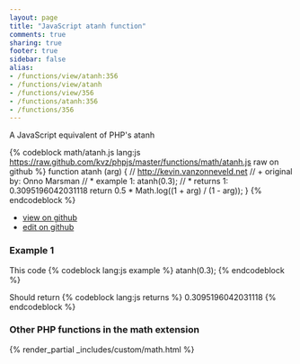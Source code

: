 ```yaml
---
layout: page
title: "JavaScript atanh function"
comments: true
sharing: true
footer: true
sidebar: false
alias:
- /functions/view/atanh:356
- /functions/view/atanh
- /functions/view/356
- /functions/atanh:356
- /functions/356
---
```

<!-- Generated by Rakefile:build -->
A JavaScript equivalent of PHP's atanh

{% codeblock math/atanh.js lang:js https://raw.github.com/kvz/phpjs/master/functions/math/atanh.js raw on github %}
function atanh (arg) {
  // http://kevin.vanzonneveld.net
  // +   original by: Onno Marsman
  // *     example 1: atanh(0.3);
  // *     returns 1: 0.3095196042031118
  return 0.5 * Math.log((1 + arg) / (1 - arg));
}
{% endcodeblock %}

 - [view on github](https://github.com/kvz/phpjs/blob/master/functions/math/atanh.js)
 - [edit on github](https://github.com/kvz/phpjs/edit/master/functions/math/atanh.js)

### Example 1
This code
{% codeblock lang:js example %}
atanh(0.3);
{% endcodeblock %}

Should return
{% codeblock lang:js returns %}
0.3095196042031118
{% endcodeblock %}


### Other PHP functions in the math extension
{% render_partial _includes/custom/math.html %}

